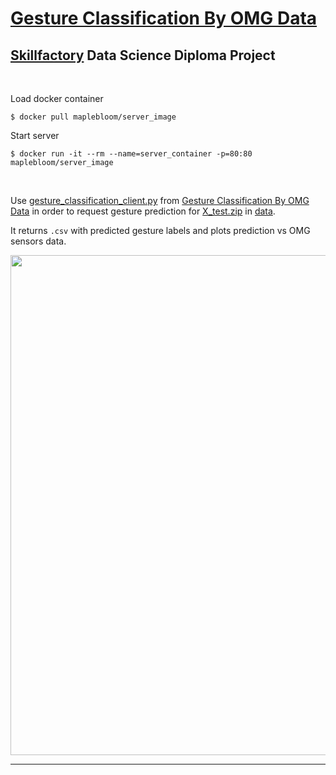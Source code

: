 # [Gesture Classification By OMG Data](https://www.kaggle.com/competitions/motorica-x-skillfactory-internship-test-task/data)
## [Skillfactory](https://skillfactory.ru) Data Science Diploma Project

<br>

Load docker container  
```
$ docker pull maplebloom/server_image
```

Start server  
```
$ docker run -it --rm --name=server_container -p=80:80 maplebloom/server_image
```
<br>

Use [gesture_classification_client.py](https://github.com/MapleBloom/GestureClassificationByOMG/blob/main/gesture_classification_client.py) from [Gesture Classification By OMG Data](https://github.com/MapleBloom/GestureClassificationByOMG) in order to request gesture prediction for [X_test.zip](https://github.com/MapleBloom/GestureClassificationByOMG/blob/main/data/X_test.zip) in [data](https://github.com/MapleBloom/GestureClassificationByOMG/tree/main/data).

It returns `.csv` with predicted gesture labels and plots prediction vs OMG sensors data. 

<center> <img src=https://github.com/MapleBloom/GestureClassificationByOMG/tree/main/figures/sample_test14.png align="center" width="800"/> </center>
<hr>
